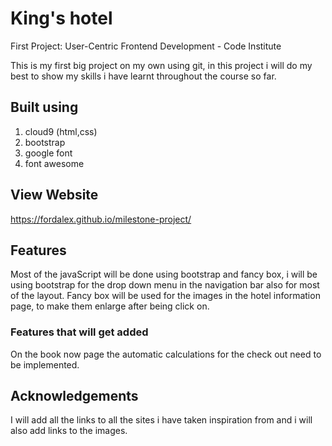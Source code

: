 # King's hotel
First Project: User-Centric Frontend Development - Code Institute

This is my first big project on my own using git, in this project i will do my best to show my skills i have learnt throughout the course so far.

## Built using
1. cloud9 (html,css)
2. bootstrap
3. google font
4. font awesome

## View Website

https://fordalex.github.io/milestone-project/

## Features

Most of the javaScript will be done using bootstrap and fancy box, i will be using bootstrap for the drop down menu in the navigation bar also for most of the layout. Fancy box will be used for the images in the hotel information page, to make them enlarge after being click on.

### Features that will get added

On the book now page the automatic calculations for the check out need to be implemented.

## Acknowledgements

I will add all the links to all the sites i have taken inspiration from and i will also add links to the images.

